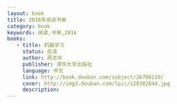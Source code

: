 ```yaml
---
layout: book
title: 2016年阅读书单
category: book
keywords: 阅读,书单,2016
books:
   - title: 机器学习
     status: 在读
     author: 周志华
     publisher: 清华大学出版社
     language: 中文
     link: http://book.douban.com/subject/26708119/
     cover: http://img3.douban.com/lpic/s28382844.jpg
     description:
---
```

